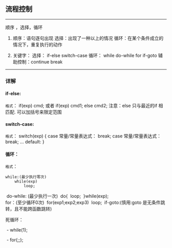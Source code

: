 ## 流程控制
---
顺序 ，选择，循环

1. 顺序：语句逐句出现
   选择：出现了一种以上的情况
   循环：在某个条件成立的情况下，重复执行的动作

2. 关键字：
   选择： if-else  switch-case
   循环： while do-while for if-goto
   辅助控制：continue break 

---

### 详解

#### if-else:
`格式`： 
		if(exp)
			cmd;
	或者
		if(exp)
			cmd1;
		else
			cmd2;
注意：else 只与最近的if 相匹配.   可以加括号来限定范围

#### switch-case:
`格式`：
	switch(exp)
		{
		case 常量/常量表达式：
			break;
		case 常量/常量表达式：
			break;
		...
		default:
		}

#### 循环：

`格式`：

	while:(最少执行零次)
		while(exp)
			loop;

​	do-while: (最少执行一次)
​			do{
​				loop;
​				}while(exp);
​				
​	for：(至少循环0次)
​		for(exp1;exp2;exp3)
​			loop;
​	if-goto:(慎用:goto 是无条件跳转，且不能跨函数跳转)

死循环：

​	-  while(1);

​	-  for(;;);

​		
